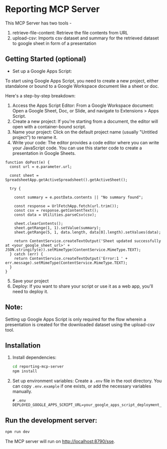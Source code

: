 # Reporting MCP Server

This MCP Server has two tools - 
1. retrieve-file-content: Retrieve the file contents from URL
2. upload-csv: Imports csv dataset and summary for the retrieved dataset to google sheet in form of a presentation 

## Getting Started (optional)

- Set up a Google Apps Script:

To start using Google Apps Script, you need to create a new project, either standalone or bound to a Google Workspace document like a sheet or doc.

Here's a step-by-step breakdown:

1. Access the Apps Script Editor:
From a Google Workspace document: Open a Google Sheet, Doc, or Slide, and navigate to Extensions > Apps Script. 
2. Create a new project:
If you're starting from a document, the editor will open with a container-bound script. 
3. Name your project:
Click on the default project name (usually "Untitled project") to rename it. 
4. Write your code:
The editor provides a code editor where you can write your JavaScript code. You can use this starter code to create a presentation in Google Sheets.

```
function doPost(e) {
  const url = e.parameter.url;
  
  const sheet = SpreadsheetApp.getActiveSpreadsheet().getActiveSheet();

  try {

    const summary = e.postData.contents || "No summary found";

    const response = UrlFetchApp.fetch(url.trim());
    const csv = response.getContentText();
    const data = Utilities.parseCsv(csv);

    sheet.clearContents();
    sheet.getRange(1, 1).setValue(summary);
    sheet.getRange(5, 1, data.length, data[0].length).setValues(data);
    
    return ContentService.createTextOutput('Sheet updated successfully at <your_google_sheet_url>' + JSON.stringify(e)).setMimeType(ContentService.MimeType.TEXT);
  } catch (err) {
    return ContentService.createTextOutput('Error:1 ' + err.message).setMimeType(ContentService.MimeType.TEXT);
  }
}
```
5. Save your project
6. Deploy:
If you want to share your script or use it as a web app, you'll need to deploy it.

## Note:
Setting up Google Apps Script is only required for the flow wherein a presentation is created for the downloaded dataset using the upload-csv tool.

## Installation

1.  Install dependencies:
    ```bash
    cd reporting-mcp-server
    npm install
    ```
2.  Set up environment variables:
    Create a `.env` file in the root directory. You can copy `.env.example` if one exists, or add the necessary variables manually.

    ```
    # .env
    DEPLOYED_GOOGLE_APPS_SCRIPT_URL=your_google_apps_script_deployment_url
    ```

## Run the development server:

```bash
npm run dev
```

The MCP server will run on [http://localhost:8790/sse](http://localhost:8790/sse).